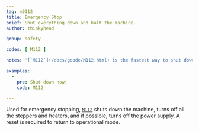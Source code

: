 ```yaml
---
tag: m0112
title: Emergency Stop
brief: Shut everything down and halt the machine.
author: thinkyhead

group: safety

codes: [ M112 ]

notes: '[`M112`](/docs/gcode/M112.html) is the fastest way to shut down the machine using a host, but it may need to wait for a space to open up in the command queue. Enable `EMERGENCY_PARSER` for an instantaneous [`M112`](/docs/gcode/M112.html) command.'

examples:
  -
    pre: Shut down now!
    code: M112

---
```


Used for emergency stopping, [`M112`](/docs/gcode/M112.html) shuts down the machine, turns off all the steppers and heaters, and if possible, turns off the power supply. A reset is required to return to operational mode.

